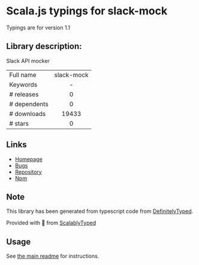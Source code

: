
# Scala.js typings for slack-mock

Typings are for version 1.1

## Library description:
Slack API mocker

|                    |                 |
| ------------------ | :-------------: |
| Full name          | slack-mock |
| Keywords           | - |
| # releases         | 0 |
| # dependents       | 0 |
| # downloads        | 19433 |
| # stars            | 0 |

## Links
- [Homepage](https://github.com/Skellington-Closet/slack-mock#readme)
- [Bugs](https://github.com/Skellington-Closet/slack-mock/issues)
- [Repository](https://github.com/Skellington-Closet/slack-mock)
- [Npm](https://www.npmjs.com/package/slack-mock)
    


## Note
This library has been generated from typescript code from [DefinitelyTyped](https://definitelytyped.org).

Provided with :purple_heart: from [ScalablyTyped](https://github.com/oyvindberg/ScalablyTyped)

## Usage
See [the main readme](../../readme.md) for instructions.


